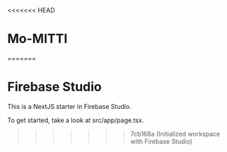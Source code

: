 <<<<<<< HEAD
# Mo-MITTI
=======
# Firebase Studio

This is a NextJS starter in Firebase Studio.

To get started, take a look at src/app/page.tsx.
>>>>>>> 7cb168a (Initialized workspace with Firebase Studio)
